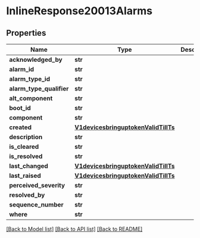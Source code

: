 # InlineResponse20013Alarms

## Properties
Name | Type | Description | Notes
------------ | ------------- | ------------- | -------------
**acknowledged_by** | **str** |  | [optional] 
**alarm_id** | **str** |  | [optional] 
**alarm_type_id** | **str** |  | [optional] 
**alarm_type_qualifier** | **str** |  | [optional] 
**alt_component** | **str** |  | [optional] 
**boot_id** | **str** |  | [optional] 
**component** | **str** |  | [optional] 
**created** | [**V1devicesbringuptokenValidTillTs**](V1devicesbringuptokenValidTillTs.md) |  | [optional] 
**description** | **str** |  | [optional] 
**is_cleared** | **str** |  | [optional] 
**is_resolved** | **str** |  | [optional] 
**last_changed** | [**V1devicesbringuptokenValidTillTs**](V1devicesbringuptokenValidTillTs.md) |  | [optional] 
**last_raised** | [**V1devicesbringuptokenValidTillTs**](V1devicesbringuptokenValidTillTs.md) |  | [optional] 
**perceived_severity** | **str** |  | [optional] 
**resolved_by** | **str** |  | [optional] 
**sequence_number** | **str** |  | [optional] 
**where** | **str** |  | [optional] 

[[Back to Model list]](../README.md#documentation-for-models) [[Back to API list]](../README.md#documentation-for-api-endpoints) [[Back to README]](../README.md)

